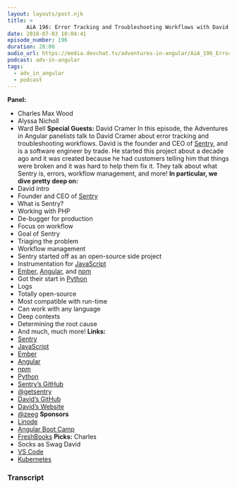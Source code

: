```yaml
---
layout: layouts/post.njk
title: >
      AiA 196: Error Tracking and Troubleshooting Workflows with David Cramer LIVE at Microsoft Build
date: 2018-07-03 10:04:41
episode_number: 196
duration: 28:00
audio_url: https://media.devchat.tv/adventures-in-angular/AiA_196_Error_Tracking_and_Troubleshooting_Workflows_with_David_Cramer_LIVE_at_Microsoft_Build.mp3
podcast: adv-in-angular
tags: 
  - adv_in_angular
  - podcast
---
```


 **Panel:&nbsp;**
- Charles Max Wood
- Alyssa Nicholl
- Ward Bell
**Special Guests:** David Cramer In this episode, the Adventures in Angular panelists talk to David Cramer about error tracking and troubleshooting workflows. David is the founder and CEO of [Sentry](https://sentry.io/welcome/), and is a software engineer by trade. He started this project about a decade ago and it was created because he had customers telling him that things were broken and it was hard to help them fix it. They talk about what Sentry is, errors, workflow management, and more! **In particular, we dive pretty deep on:**
- David intro
- Founder and CEO of [Sentry](https://sentry.io/welcome/)
- What is Sentry?
- Working with PHP
- De-bugger for production
- Focus on workflow
- Goal of Sentry
- Triaging the problem
- Workflow management
- Sentry started off as an open-source side project
- Instrumentation for [JavaScript](https://www.javascript.com/)
- [Ember](https://www.emberjs.com/), [Angular](https://angular.io/), and [npm](https://www.npmjs.com/)
- Got their start in [Python](https://www.python.org/)
- Logs
- Totally open-source
- Most compatible with run-time
- Can work with any language
- Deep contexts
- Determining the root cause
- And much, much more!
**Links:**
- [Sentry](https://sentry.io/welcome/)
- [JavaScript](https://www.javascript.com/)
- [Ember](https://www.emberjs.com/)
- [Angular](https://angular.io/)
- [npm](https://www.npmjs.com/)
- [Python](https://www.python.org/)
- [Sentry’s GitHub](https://github.com/getsentry)
- [@getsentry](https://twitter.com/getsentry?lang=en)
- [David’s GitHub](https://github.com/dcramer)
- [David’s Website](http://cra.mr/)
- [@zeeg](https://twitter.com/zeeg)
**Sponsors**
- [Linode](https://promo.linode.com/adventuresinangular/)
- [Angular Boot Camp](https://angularbootcamp.com/)
- [FreshBooks](https://www.freshbooks.com/invoice?ref=11731&utm_source=pbm&utm_medium=affiliate-program&utm_influencer=419364&utm_campaign=podcast-influencers)
**Picks:** Charles
- Socks as Swag
David
- [VS Code](https://code.visualstudio.com/)
- [Kubernetes](https://kubernetes.io/)


### Transcript


